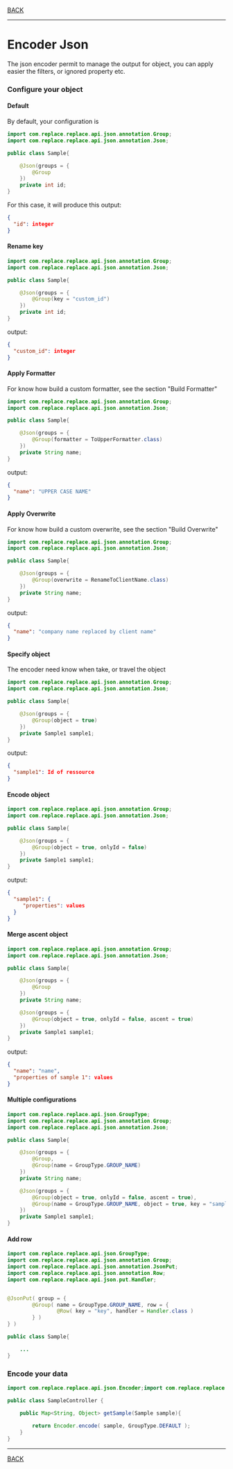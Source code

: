 [BACK](../table.md)

---
 
# Encoder Json

The json encoder permit to manage the output for object,
you can apply easier the filters, or ignored property etc.

### Configure your object

#### Default
By default, your configuration is

```java
import com.replace.replace.api.json.annotation.Group;
import com.replace.replace.api.json.annotation.Json;

public class Sample{

    @Json(groups = {
        @Group
    })
    private int id;
}
```

For this case, it will produce this output:

```json
{
  "id": integer
}
```


#### Rename key


```java
import com.replace.replace.api.json.annotation.Group;
import com.replace.replace.api.json.annotation.Json;

public class Sample{

    @Json(groups = {
        @Group(key = "custom_id")
    })
    private int id;
}
```

output:
```json
{
  "custom_id": integer
}
```

#### Apply Formatter

For know how build a custom formatter, see the section "Build Formatter"
 
```java
import com.replace.replace.api.json.annotation.Group;
import com.replace.replace.api.json.annotation.Json;

public class Sample{

    @Json(groups = {
        @Group(formatter = ToUpperFormatter.class)
    })
    private String name;
}
```

output:
```json
{
  "name": "UPPER CASE NAME"
}
```


#### Apply Overwrite

For know how build a custom overwrite, see the section "Build Overwrite"
 
```java
import com.replace.replace.api.json.annotation.Group;
import com.replace.replace.api.json.annotation.Json;

public class Sample{

    @Json(groups = {
        @Group(overwrite = RenameToClientName.class)
    })
    private String name;
}
```

output:
```json
{
  "name": "company name replaced by client name"
}
```

#### Specify object


The encoder need know when take, or travel the object 
 
```java
import com.replace.replace.api.json.annotation.Group;
import com.replace.replace.api.json.annotation.Json;

public class Sample{

    @Json(groups = {
        @Group(object = true)
    })
    private Sample1 sample1;
}
```

output:
```json
{
  "sample1": Id of ressource
}
```

#### Encode object

 
```java
import com.replace.replace.api.json.annotation.Group;
import com.replace.replace.api.json.annotation.Json;

public class Sample{

    @Json(groups = {
        @Group(object = true, onlyId = false)
    })
    private Sample1 sample1;
}
```

output:
```json
{
  "sample1": {
     "properties": values
  }
}
```

#### Merge ascent object


```java
import com.replace.replace.api.json.annotation.Group;
import com.replace.replace.api.json.annotation.Json;

public class Sample{

    @Json(groups = {
        @Group
    })
    private String name;

    @Json(groups = {
        @Group(object = true, onlyId = false, ascent = true)
    })
    private Sample1 sample1;
}
```

output:
```json
{
  "name": "name",
  "properties of sample 1": values
}
```


#### Multiple configurations

```java
import com.replace.replace.api.json.GroupType;
import com.replace.replace.api.json.annotation.Group;
import com.replace.replace.api.json.annotation.Json;

public class Sample{

    @Json(groups = {
        @Group,
        @Group(name = GroupType.GROUP_NAME)
    })
    private String name;

    @Json(groups = {
        @Group(object = true, onlyId = false, ascent = true),
        @Group(name = GroupType.GROUP_NAME, object = true, key = "sample1_id")
    })
    private Sample1 sample1;
}
```

#### Add row

```java
import com.replace.replace.api.json.GroupType;
import com.replace.replace.api.json.annotation.Group;
import com.replace.replace.api.json.annotation.JsonPut;
import com.replace.replace.api.json.annotation.Row;
import com.replace.replace.api.json.put.Handler;


@JsonPut( group = {
        @Group( name = GroupType.GROUP_NAME, row = {
                @Row( key = "key", handler = Handler.class )
        } )
} )

public class Sample{

    ...
}
```

### Encode your data

```java
import com.replace.replace.api.json.Encoder;import com.replace.replace.api.json.GroupType;import java.util.Map;

public class SampleController {

    public Map<String, Object> getSample(Sample sample){
        
        return Encoder.encode( sample, GroupType.DEFAULT );
    }
}
```


---

[BACK](../table.md)